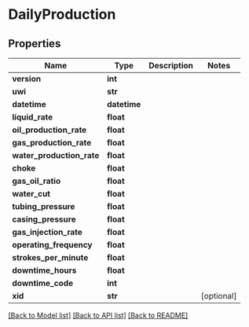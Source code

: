 # DailyProduction

## Properties
Name | Type | Description | Notes
------------ | ------------- | ------------- | -------------
**version** | **int** |  | 
**uwi** | **str** |  | 
**datetime** | **datetime** |  | 
**liquid_rate** | **float** |  | 
**oil_production_rate** | **float** |  | 
**gas_production_rate** | **float** |  | 
**water_production_rate** | **float** |  | 
**choke** | **float** |  | 
**gas_oil_ratio** | **float** |  | 
**water_cut** | **float** |  | 
**tubing_pressure** | **float** |  | 
**casing_pressure** | **float** |  | 
**gas_injection_rate** | **float** |  | 
**operating_frequency** | **float** |  | 
**strokes_per_minute** | **float** |  | 
**downtime_hours** | **float** |  | 
**downtime_code** | **int** |  | 
**xid** | **str** |  | [optional] 

[[Back to Model list]](../README.md#documentation-for-models) [[Back to API list]](../README.md#documentation-for-api-endpoints) [[Back to README]](../README.md)


